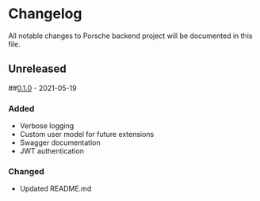 # Changelog
All notable changes to Porsche backend project will be documented in this file.

## Unreleased

##[0.1.0]() - 2021-05-19
### Added
- Verbose logging
- Custom user model for future extensions
- Swagger documentation
- JWT authentication

### Changed
- Updated README.md
